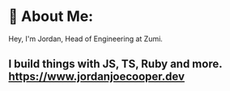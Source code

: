 # 💫 About Me:
Hey, I'm Jordan, Head of Engineering at Zumi.

I build things with JS, TS, Ruby and more. 
https://www.jordanjoecooper.dev
---
